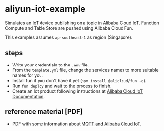 # aliyun-iot-example
Simulates an IoT device publishing on a topic in Alibaba Cloud IoT. Function Compute and Table Store are pushed using Alibaba Cloud Fun.

This examples assumes `ap-southeast-1` as region (Singapore).

## steps
- Write your credentials to the `.env` file.
- From the `template.yml` file, change the services names to more suitable names for you.
- Install fun if you don't have it yet (`npm install @alicloud/fun -g`).
- Run `fun deploy` and wait to the process to finish.
- Create an Iot product following instructions at [Alibaba Cloud IoT Documentation](https://www.alibabacloud.com/help/product/30520.htm).

## reference material [PDF]
- PDF with some information about [MQTT and Alibaba Cloud IoT](https://github.com/roura356a/aliyun-iot-example/blob/master/IoT%20with%20Alibaba%20Cloud.pdf).
